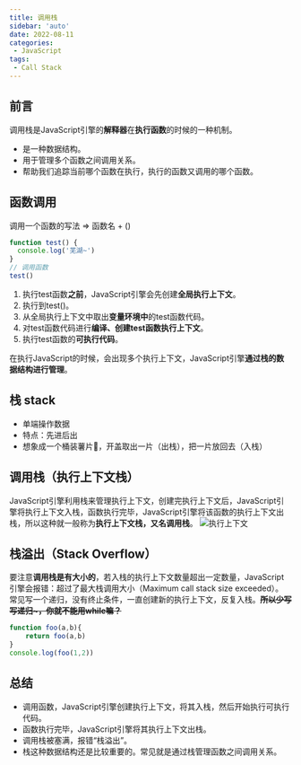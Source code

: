 ```yaml
---
title: 调用栈
sidebar: 'auto'
date: 2022-08-11
categories:
 - JavaScript
tags:
 - Call Stack
---
```


## 前言
调用栈是JavaScript引擎的**解释器**在**执行函数**的时候的一种机制。
* 是一种数据结构。
* 用于管理多个函数之间调用关系。
* 帮助我们追踪当前哪个函数在执行，执行的函数又调用的哪个函数。

## 函数调用
调用一个函数的写法 => 函数名 + ()
```js
function test() {
  console.log('芜湖~')
}
// 调用函数
test()
```
1. 执行test函数**之前**，JavaScript引擎会先创建**全局执行上下文**。
2. 执行到test()。
3. 从全局执行上下文中取出**变量环境中**的test函数代码。
4. 对test函数代码进行**编译、创建test函数执行上下文**。
5. 执行test函数的**可执行代码**。

在执行JavaScript的时候，会出现多个执行上下文，JavaScript引擎**通过栈的数据结构进行管理**。

## 栈 stack
* 单端操作数据
* 特点：先进后出
* 想象成一个桶装薯片🍟，开盖取出一片（出栈），把一片放回去（入栈）

## 调用栈（执行上下文栈）
JavaScript引擎利用栈来管理执行上下文，创建完执行上下文后，JavaScript引擎将执行上下文入栈，函数执行完毕，JavaScript引擎将该函数的执行上下文出栈，所以这种就一般称为**执行上下文栈，又名调用栈**。
![执行上下文](https://s2.loli.net/2022/08/11/yZ4E6Yzv5jpFeSc.png)

## 栈溢出（Stack Overflow）
要注意**调用栈是有大小的**，若入栈的执行上下文数量超出一定数量，JavaScript引擎会报错：超过了最大栈调用大小（Maximum call stack size exceeded）。
常见写一个递归，没有终止条件，一直创建新的执行上下文，反复入栈。~~**所以少写写递归~，你就不能用while嘛？**~~
```js
function foo(a,b){
    return foo(a,b)
}
console.log(foo(1,2))
```

## 总结

* 调用函数，JavaScript引擎创建执行上下文，将其入栈，然后开始执行可执行代码。
* 函数执行完毕，JavaScript引擎将其执行上下文出栈。
* 调用栈被塞满，报错“栈溢出”。
* 栈这种数据结构还是比较重要的。常见就是通过栈管理函数之间调用关系。